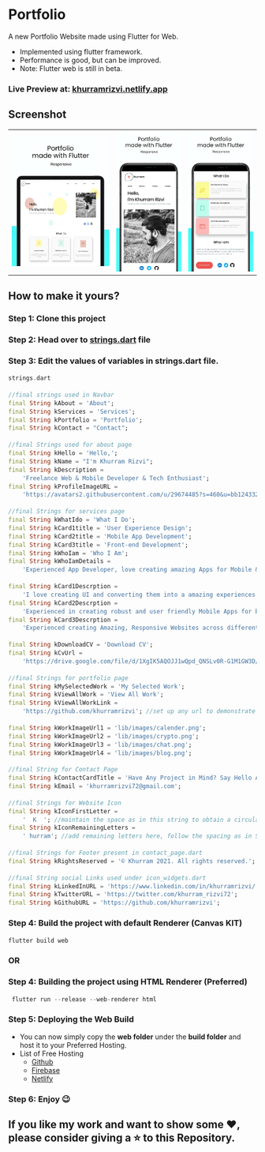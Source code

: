 # Portfolio 

A new Portfolio Website made using Flutter for Web.
* Implemented using flutter framework.
* Performance is good, but can be improved.
* Note: Flutter web is still in beta.

### Live Preview at: <a href='https://khurramrizvi.netlify.app'>khurramrizvi.netlify.app</a>

## Screenshot
<table>
   <tr>
      <td><img src='demo/ss_tab.png' width=480></td>
      <td><img src='demo/ss_mob1.png' width=320></td>
      <td><img src='demo/ss_mob2.png' width=320></td>
   </tr>
 </table>
 
 
 ## How to make it yours?

### Step 1: Clone this project
### Step 2: Head over to <a href='https://github.com/khurramrizvi/Portfolio/blob/main/lib/utilities/strings.dart'>strings.dart</a> file
### Step 3: Edit the values of variables in strings.dart file.

``` dart
strings.dart

//final strings used in Navbar
final String kAbout = 'About';
final String kServices = 'Services';
final String kPortfolio = 'Portfolio';
final String kContact = "Contact";

//final Strings used for about page
final String kHello = 'Hello,';
final String kName = "I'm Khurram Rizvi";
final String kDescription =
    'Freelance Web & Mobile Developer & Tech Enthusiast';
final String kProfileImageURL =
    'https://avatars2.githubusercontent.com/u/29674485?s=460&u=bb124332a205ec974d682e384facc441b9fb07ac&v=4';

//final Strings for services page
final String kWhatIdo = 'What I Do';
final String kCard1title = 'User Experience Design';
final String kCard2title = 'Mobile App Development';
final String kCard3title = 'Front-end Development';
final String kWhoIam = 'Who I Am';
final String kWhoIamDetails =
    'Experienced App Developer, love creating amazing Apps for Mobile && Web across different Screen Sizes, Fan of Amazing UI/UX && Open-Source Lover and Contributor';

final String kCard1Descrption =
    'I love creating UI and converting them into a amazing experiences using mobile and web technologies';
final String kCard2Descrption =
    'Experienced in creating robust and user friendly Mobile Apps for both Android and iOS Platforms';
final String kCard3Descrption =
    'Experienced creating Amazing, Responsive Websites across different Screen Sizes';

final String kDownloadCV = 'Download CV';
final String kCvUrl =
    'https://drive.google.com/file/d/1XgIK5AQOJJ1wQpd_QNSLv0R-G1M1GW3D/view?usp=sharing';

//final Strings for portfolio page
final String kMySelectedWork = 'My Selected Work';
final String kViewAllWork = 'View All Work';
final String kViewAllWorkLink =
    'https://github.com/khurramrizvi'; //set up any url to demonstrate all your work, I am setting my github url

final String kWorkImageUrl1 = 'lib/images/calender.png';
final String kWorkImageUrl2 = 'lib/images/crypto.png';
final String kWorkImageUrl3 = 'lib/images/chat.png';
final String kWorkImageUrl4 = 'lib/images/blog.png';

//final String for Contact Page
final String kContactCardTitle = 'Have Any Project in Mind? Say Hello At';
final String kEmail = 'khurramrizvi72@gmail.com';

//final Strings for Website Icon
final String kIconFirstLetter =
    '  K  '; //maintain the space as in this string to obtain a circular shape of Icon
final String kIconRemainingLetters =
    ' hurram'; //add remaining letters here, follow the spacing as in String at start

//final Strings for Footer present in contact_page.dart
final String kRightsReserved = '© Khurram 2021. All rights reserved.';

//final String social Links used under icon_widgets.dart
final String kLinkedInURL = 'https://www.linkedin.com/in/khurramrizvi/';
final String kTwitterURL = 'https://twitter.com/khurram_rizvi72';
final String kGithubURL = 'https://github.com/khurramrizvi';
```

### Step 4: Build the project with default Renderer (Canvas KIT)

 ``` dart
 flutter build web
 ```
 
### OR

### Step 4: Building the project using HTML Renderer (Preferred)
``` dart
 flutter run --release --web-renderer html
```
### Step 5: Deploying the Web Build
* You can now simply copy the <b>web folder</b> under the <b>build folder</b> and host it to your Preferred Hosting.
* List of Free Hosting
   * <a href='https://github.com'>Github</a>
   * <a href = 'https://firebase.google.com/products/hosting'>Firebase</a>
   * <a href = 'https://www.netlify.com/'>Netlify</a>
   
 ### Step 6: Enjoy 😉
 
## If you like my work and want to show some ❤️, please consider giving a ⭐️ to this Repository.

 
